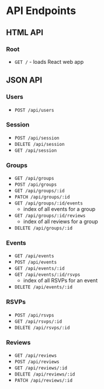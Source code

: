 # API Endpoints

## HTML API

### Root

- `GET /` - loads React web app

## JSON API

### Users

- `POST /api/users`

### Session

- `POST /api/session`
- `DELETE /api/session`
- `GET /api/session`

### Groups

- `GET /api/groups`
- `POST /api/groups`
- `GET /api/groups/:id`
- `PATCH /api/groups/:id`
- `GET /api/groups/:id/events`
  - index of all events for a group
- `GET /api/groups/:id/reviews`
  - index of all reviews for a group
- `DELETE /api/groups/:id`

### Events

- `GET /api/events`
- `POST /api/events`
- `GET /api/events/:id`
- `GET /api/events/:id/rsvps`
  - index of all RSVPs for an event
- `DELETE /api/events/:id`


### RSVPs

- `POST /api/rsvps`
- `GET /api/rsvps/:id`
- `DELETE /api/rsvps/:id`

### Reviews

- `GET /api/reviews`
- `POST /api/reviews`
- `GET /api/reviews/:id`
- `DELETE /api/reviews/:id`
- `PATCH /api/reviews/:id`
